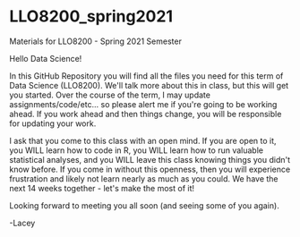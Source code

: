 # LLO8200_spring2021
Materials for LLO8200 - Spring 2021 Semester

Hello Data Science!

In this GitHub Repository you will find all the files you need for this term of Data Science (LLO8200). We'll talk more about this in class, but this will get you started. Over the course of the term, I may update assignments/code/etc... so please alert me if you're going to be working ahead. If you work ahead and then things change, you will be responsible for updating your work. 

I ask that you come to this class with an open mind. If you are open to it, you WILL learn how to code in R, you WILL learn how to run valuable statistical analyses, and you WILL leave this class knowing things you didn't know before. If you come in without this openness, then you will experience frustration and likely not learn nearly as much as you could. We have the next 14 weeks together - let's make the most of it!

Looking forward to meeting you all soon (and seeing some of you again).

-Lacey
